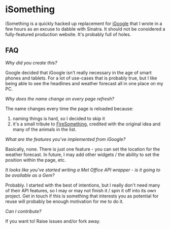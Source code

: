iSomething
==========

iSomething is a quickly hacked up replacement for [iGoogle](http://en.wikipedia.org/wiki/IGoogle)
that I wrote in a few hours as an excuse to dabble with Sinatra. It should not be considered a fully-featured production website. It's probably full of holes. 

FAQ
---

*Why did you create this?*

Google decided that iGoogle isn't really necessary in the age of smart phones and tablets. For a lot of use-cases that is probably true, but I like being able to see the headlines and weather forecast all in one place on my PC.

*Why does the name change on every page refresh?*

The name changes every time the page is reloaded because:

1. naming things is hard, so I decided to skip it
2. it's a small tribute to [FireSomething](http://cosmicat.com/extensions/firesomething/), credited with the original idea and many of the animals in the list.

*What are the features you've implemented from iGoogle?*

Basically, none. There is just one feature - you can set the location for the weather forecast. In future, I may add other widgets / the ability to set the position within the page, etc.

*It looks like you've started writing a Met Office API wrapper - is it going to be available as a Gem?*

Probably. I started with the best of intentions, but I really don't need many of their API features, so I may or may not finish it / spin it off into its own project. Get in touch if this is something that interests you as potential for reuse will probably be enough motivation for me to do it. 

*Can I contribute?*

If you want to! Raise issues and/or fork away.
